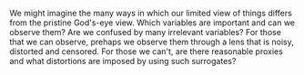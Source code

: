 

We might imagine the many ways in which our limited view of things differs from the pristine God's-eye view. Which variables are important and can we observe them? Are we confused by many irrelevant variables? For those that we can observe, prehaps we observe them through a lens that is noisy, distorted and censored. For those we can't, are there reasonable proxies and what distortions are imposed by using such surrogates?

